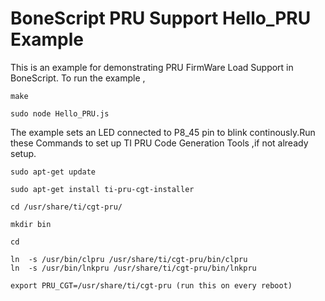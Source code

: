# BoneScript PRU Support Hello_PRU Example

This is an example for demonstrating PRU FirmWare Load Support in BoneScript.
To run the example ,

```
make 
```
```
sudo node Hello_PRU.js
```
The example sets an LED connected to P8_45 pin to blink continously.Run these Commands to set
up TI  PRU Code Generation Tools ,if not already setup.

```
sudo apt-get update

sudo apt-get install ti-pru-cgt-installer

cd /usr/share/ti/cgt-pru/

mkdir bin

cd

ln  -s /usr/bin/clpru /usr/share/ti/cgt-pru/bin/clpru
ln  -s /usr/bin/lnkpru /usr/share/ti/cgt-pru/bin/lnkpru

export PRU_CGT=/usr/share/ti/cgt-pru (run this on every reboot)

```
